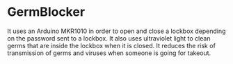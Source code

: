 # GermBlocker
It uses an Arduino MKR1010 in order to open and close a lockbox depending on the password sent to a lockbox. 
It also uses ultraviolet light to clean germs that are inside the lockbox when it is closed. 
It reduces the risk of transmission of germs and viruses when someone is going for takeout.
